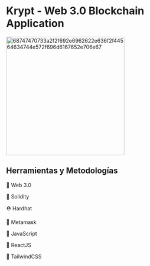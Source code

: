 # Krypt - Web 3.0 Blockchain Application


<img width="320" alt="68747470733a2f2f692e6962622e636f2f44564634744e572f696d6167652e706e67" src="https://user-images.githubusercontent.com/91910994/163902883-5d7814b5-b823-41b1-9649-48bdb2dfe603.png">

## Herramientas y Metodologías

🚀 Web 3.0

🍬 Solidity

⛑️ Hardhat

🦊 Metamask

🍕 JavaScript

📱 ReactJS

🎨 TailwindCSS


